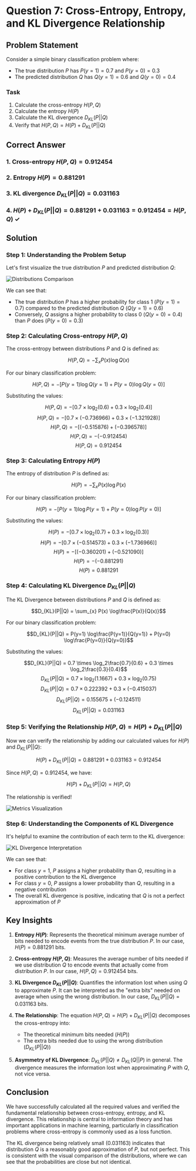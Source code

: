 # Question 7: Cross-Entropy, Entropy, and KL Divergence Relationship

## Problem Statement
Consider a simple binary classification problem where:
- The true distribution $P$ has $P(y=1) = 0.7$ and $P(y=0) = 0.3$
- The predicted distribution $Q$ has $Q(y=1) = 0.6$ and $Q(y=0) = 0.4$

### Task
1. Calculate the cross-entropy $H(P, Q)$
2. Calculate the entropy $H(P)$
3. Calculate the KL divergence $D_{KL}(P||Q)$
4. Verify that $H(P, Q) = H(P) + D_{KL}(P||Q)$ 

## Correct Answer

### 1. Cross-entropy $H(P, Q) = 0.912454$
### 2. Entropy $H(P) = 0.881291$
### 3. KL divergence $D_{KL}(P||Q) = 0.031163$
### 4. $H(P) + D_{KL}(P||Q) = 0.881291 + 0.031163 = 0.912454 = H(P, Q)$ ✓

## Solution

### Step 1: Understanding the Problem Setup

Let's first visualize the true distribution $P$ and predicted distribution $Q$:

![Distributions Comparison](../Images/L2_2_Quiz_7/distributions_comparison.png)

We can see that:
- The true distribution $P$ has a higher probability for class 1 ($P(y=1) = 0.7$) compared to the predicted distribution $Q$ ($Q(y=1) = 0.6$)
- Conversely, $Q$ assigns a higher probability to class 0 ($Q(y=0) = 0.4$) than $P$ does ($P(y=0) = 0.3$)

### Step 2: Calculating Cross-entropy $H(P, Q)$

The cross-entropy between distributions $P$ and $Q$ is defined as:

$$H(P, Q) = -\sum_{x} P(x) \log Q(x)$$

For our binary classification problem:

$$H(P, Q) = -[P(y=1) \log Q(y=1) + P(y=0) \log Q(y=0)]$$

Substituting the values:

$$H(P, Q) = -[0.7 \times \log_2(0.6) + 0.3 \times \log_2(0.4)]$$
$$H(P, Q) = -[0.7 \times (-0.736966) + 0.3 \times (-1.321928)]$$
$$H(P, Q) = -[(-0.515876) + (-0.396578)]$$
$$H(P, Q) = -(-0.912454)$$
$$H(P, Q) = 0.912454$$

### Step 3: Calculating Entropy $H(P)$

The entropy of distribution $P$ is defined as:

$$H(P) = -\sum_{x} P(x) \log P(x)$$

For our binary classification problem:

$$H(P) = -[P(y=1) \log P(y=1) + P(y=0) \log P(y=0)]$$

Substituting the values:

$$H(P) = -[0.7 \times \log_2(0.7) + 0.3 \times \log_2(0.3)]$$
$$H(P) = -[0.7 \times (-0.514573) + 0.3 \times (-1.736966)]$$
$$H(P) = -[(-0.360201) + (-0.521090)]$$
$$H(P) = -(-0.881291)$$
$$H(P) = 0.881291$$

### Step 4: Calculating KL Divergence $D_{KL}(P||Q)$

The KL Divergence between distributions $P$ and $Q$ is defined as:

$$D_{KL}(P||Q) = \sum_{x} P(x) \log\frac{P(x)}{Q(x)}$$

For our binary classification problem:

$$D_{KL}(P||Q) = P(y=1) \log\frac{P(y=1)}{Q(y=1)} + P(y=0) \log\frac{P(y=0)}{Q(y=0)}$$

Substituting the values:

$$D_{KL}(P||Q) = 0.7 \times \log_2\frac{0.7}{0.6} + 0.3 \times \log_2\frac{0.3}{0.4}$$
$$D_{KL}(P||Q) = 0.7 \times \log_2(1.1667) + 0.3 \times \log_2(0.75)$$
$$D_{KL}(P||Q) = 0.7 \times 0.222392 + 0.3 \times (-0.415037)$$
$$D_{KL}(P||Q) = 0.155675 + (-0.124511)$$
$$D_{KL}(P||Q) = 0.031163$$

### Step 5: Verifying the Relationship $H(P, Q) = H(P) + D_{KL}(P||Q)$

Now we can verify the relationship by adding our calculated values for $H(P)$ and $D_{KL}(P||Q)$:

$$H(P) + D_{KL}(P||Q) = 0.881291 + 0.031163 = 0.912454$$

Since $H(P, Q) = 0.912454$, we have:

$$H(P) + D_{KL}(P||Q) = H(P, Q)$$

The relationship is verified!

![Metrics Visualization](../Images/L2_2_Quiz_7/metrics_visualization.png)

### Step 6: Understanding the Components of KL Divergence

It's helpful to examine the contribution of each term to the KL divergence:

![KL Divergence Interpretation](../Images/L2_2_Quiz_7/kl_divergence_interpretation.png)

We can see that:
- For class $y=1$, $P$ assigns a higher probability than $Q$, resulting in a positive contribution to the KL divergence
- For class $y=0$, $P$ assigns a lower probability than $Q$, resulting in a negative contribution
- The overall KL divergence is positive, indicating that $Q$ is not a perfect approximation of $P$

## Key Insights

1. **Entropy $H(P)$**: Represents the theoretical minimum average number of bits needed to encode events from the true distribution $P$. In our case, $H(P) = 0.881291$ bits.

2. **Cross-entropy $H(P, Q)$**: Measures the average number of bits needed if we use distribution $Q$ to encode events that actually come from distribution $P$. In our case, $H(P, Q) = 0.912454$ bits.

3. **KL Divergence $D_{KL}(P||Q)$**: Quantifies the information lost when using $Q$ to approximate $P$. It can be interpreted as the "extra bits" needed on average when using the wrong distribution. In our case, $D_{KL}(P||Q) = 0.031163$ bits.

4. **The Relationship**: The equation $H(P, Q) = H(P) + D_{KL}(P||Q)$ decomposes the cross-entropy into:
   - The theoretical minimum bits needed ($H(P)$)
   - The extra bits needed due to using the wrong distribution ($D_{KL}(P||Q)$)

5. **Asymmetry of KL Divergence**: $D_{KL}(P||Q) \neq D_{KL}(Q||P)$ in general. The divergence measures the information lost when approximating $P$ with $Q$, not vice versa.

## Conclusion

We have successfully calculated all the required values and verified the fundamental relationship between cross-entropy, entropy, and KL divergence. This relationship is central to information theory and has important applications in machine learning, particularly in classification problems where cross-entropy is commonly used as a loss function.

The KL divergence being relatively small (0.031163) indicates that distribution $Q$ is a reasonably good approximation of $P$, but not perfect. This is consistent with the visual comparison of the distributions, where we can see that the probabilities are close but not identical. 
